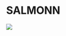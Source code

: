 # SALMONN

<div style='display:flex; gap: 0.25rem; '>
<a href='https://7c30fe87a670cf6370.gradio.live'><img src='https://img.shields.io/badge/gradio-Demo-blue'></a>
</div>
